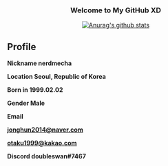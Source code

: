 <h3 align = "center"> Welcome to My GitHub XD </h1>

<div align = "center"> 
  
  [![Anurag's github stats](https://github-readme-stats.vercel.app/api?username=nerdmecha)](https://github.com/anuraghazra/github-readme-stats)
  
</div>

<h2> Profile </h2>

<b><p> Nickname nerdmecha </p></b>
<b><p> Location Seoul, Republic of Korea </p></b>
<b><p> Born in 1999.02.02 </p></b>
<b><p> Gender Male </p></b>
<b><p> Email </p></b>
<b><p> <jonghun2014@naver.com> </p></b>
<b><p> <otaku1999@kakao.com> </p></b>
<b><p> Discord doubleswan#7467 </p></b>
